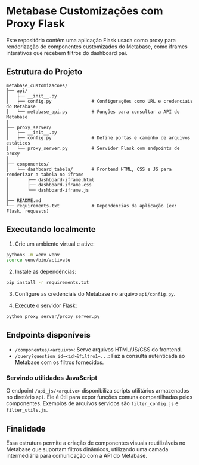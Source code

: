 # Metabase Customizações com Proxy Flask

Este repositório contém uma aplicação Flask usada como proxy para renderização de componentes customizados do Metabase, como iframes interativos que recebem filtros do dashboard pai.

## Estrutura do Projeto

```
metabase_customizacoes/
├── api/
│   ├── __init__.py
│   ├── config.py               # Configurações como URL e credenciais do Metabase
│   └── metabase_api.py         # Funções para consultar a API do Metabase
│
├── proxy_server/
│   ├── __init__.py
│   ├── config.py               # Define portas e caminho de arquivos estáticos
│   └── proxy_server.py         # Servidor Flask com endpoints de proxy
│
├── componentes/
│   └── dashboard_tabela/       # Frontend HTML, CSS e JS para renderizar a tabela no iframe
│       ├── dashboard-iframe.html
│       ├── dashboard-iframe.css
│       └── dashboard-iframe.js
│
├── README.md
└── requirements.txt            # Dependências da aplicação (ex: Flask, requests)
```

## Executando localmente

1. Crie um ambiente virtual e ative:

```bash
python3 -m venv venv
source venv/bin/activate
```

2. Instale as dependências:

```bash
pip install -r requirements.txt
```

3. Configure as credenciais do Metabase no arquivo `api/config.py`.

4. Execute o servidor Flask:

```bash
python proxy_server/proxy_server.py
```

## Endpoints disponíveis

- `/componentes/<arquivo>`: Serve arquivos HTML/JS/CSS do frontend.
- `/query?question_id=<id>&filtro1=...`: Faz a consulta autenticada ao Metabase com os filtros fornecidos.

### Servindo utilidades JavaScript

O endpoint `/api_js/<arquivo>` disponibiliza scripts utilitários armazenados no diretório `api`. Ele é útil para expor funções comuns compartilhadas pelos componentes. Exemplos de arquivos servidos são `filter_config.js` e `filter_utils.js`.

## Finalidade

Essa estrutura permite a criação de componentes visuais reutilizáveis no Metabase que suportam filtros dinâmicos, utilizando uma camada intermediária para comunicação com a API do Metabase.

